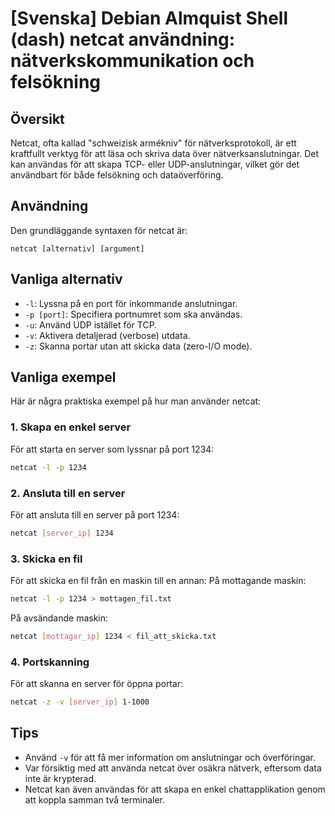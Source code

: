 # [Svenska] Debian Almquist Shell (dash) netcat användning: nätverkskommunikation och felsökning

## Översikt
Netcat, ofta kallad "schweizisk armékniv" för nätverksprotokoll, är ett kraftfullt verktyg för att läsa och skriva data över nätverksanslutningar. Det kan användas för att skapa TCP- eller UDP-anslutningar, vilket gör det användbart för både felsökning och dataöverföring.

## Användning
Den grundläggande syntaxen för netcat är:

```
netcat [alternativ] [argument]
```

## Vanliga alternativ
- `-l`: Lyssna på en port för inkommande anslutningar.
- `-p [port]`: Specifiera portnumret som ska användas.
- `-u`: Använd UDP istället för TCP.
- `-v`: Aktivera detaljerad (verbose) utdata.
- `-z`: Skanna portar utan att skicka data (zero-I/O mode).

## Vanliga exempel
Här är några praktiska exempel på hur man använder netcat:

### 1. Skapa en enkel server
För att starta en server som lyssnar på port 1234:
```bash
netcat -l -p 1234
```

### 2. Ansluta till en server
För att ansluta till en server på port 1234:
```bash
netcat [server_ip] 1234
```

### 3. Skicka en fil
För att skicka en fil från en maskin till en annan:
På mottagande maskin:
```bash
netcat -l -p 1234 > mottagen_fil.txt
```
På avsändande maskin:
```bash
netcat [mottagar_ip] 1234 < fil_att_skicka.txt
```

### 4. Portskanning
För att skanna en server för öppna portar:
```bash
netcat -z -v [server_ip] 1-1000
```

## Tips
- Använd `-v` för att få mer information om anslutningar och överföringar.
- Var försiktig med att använda netcat över osäkra nätverk, eftersom data inte är krypterad.
- Netcat kan även användas för att skapa en enkel chattapplikation genom att koppla samman två terminaler.